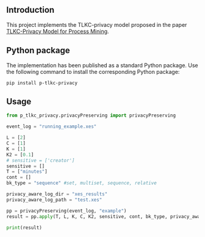 ## Introduction
This project implements the TLKC-privacy model proposed in the paper [TLKC-Privacy Model for Process Mining](https://www.researchgate.net/publication/340261780_TLKC-Privacy_Model_for_Process_Mining).
## Python package
The implementation has been published as a standard Python package. Use the following command to install the corresponding Python package:

```shell
pip install p-tlkc-privacy
```

## Usage

```python
from p_tlkc_privacy.privacyPreserving import privacyPreserving

event_log = "running_example.xes"

L = [2]
C = [1]
K = [1]
K2 = [0.1]
# sensitive = ['creator']
sensitive = []
T = ["minutes"]
cont = []
bk_type = "sequence" #set, multiset, sequence, relative

privacy_aware_log_dir = "xes_results"
privacy_aware_log_path = "test.xes"

pp = privacyPreserving(event_log, "example")
result = pp.apply(T, L, K, C, K2, sensitive, cont, bk_type, privacy_aware_log_dir, privacy_aware_log_path)

print(result)
```
